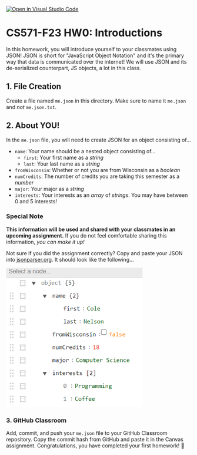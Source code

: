 [![Open in Visual Studio Code](https://classroom.github.com/assets/open-in-vscode-718a45dd9cf7e7f842a935f5ebbe5719a5e09af4491e668f4dbf3b35d5cca122.svg)](https://classroom.github.com/online_ide?assignment_repo_id=11791567&assignment_repo_type=AssignmentRepo)
# CS571-F23 HW0: Introductions
In this homework, you will introduce yourself to your classmates using JSON! JSON is short for "JavaScript Object Notation" and it's the primary way that data is communicated over the internet! We will use JSON and its de-serialized counterpart, JS objects, a lot in this class.

## 1. File Creation
Create a file named `me.json` in this directory. Make sure to name it `me.json` and *not* `me.json.txt`.

## 2. About YOU!
In the `me.json` file, you will need to create JSON for an object consisting of...
 - `name`: Your name should be a nested object consisting of...
   - `first`: Your first name as a *string*
   - `last`: Your last name as a *string*
 - `fromWisconsin`: Whether or not you are from Wisconsin as a *boolean*
 - `numCredits`: The number of credits you are taking this semester as a *number*
 - `major`: Your major as a *string*
 - `interests`: Your interests as an *array* of *strings*. You may have between 0 and 5 interests!

### Special Note

**This information will be used and shared with your classmates in an upcoming assignment.** If you do not feel comfortable sharing this information, *you can make it up!*

Not sure if you did the assignment correctly? Copy and paste your JSON into [jsonparser.org](https://jsonparser.org/). It should look like the following...

![An image demonstrating a view of the correct implementation via jsonparser.org](_assets/correct.png)

### 3. GitHub Classroom
Add, commit, and push your `me.json` file to your GitHub Classroom repository. Copy the commit hash from GitHub and paste it in the Canvas assignment. Congratulations, you have completed your first homework! 🥳